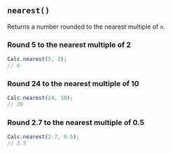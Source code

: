 ## `nearest()`

Returns a number rounded to the nearest multiple of `n`.

### Round 5 to the nearest multiple of 2
```javascript
Calc.nearest(5, 2);
// 6
```

### Round 24 to the nearest multiple of 10
```javascript
Calc.nearest(24, 10);
// 20
```

### Round 2.7 to the nearest multiple of 0.5
```javascript
Calc.nearest(2.7, 0.5);
// 2.5
```

